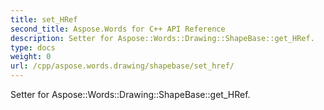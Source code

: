 ```yaml
---
title: set_HRef
second_title: Aspose.Words for C++ API Reference
description: Setter for Aspose::Words::Drawing::ShapeBase::get_HRef. 
type: docs
weight: 0
url: /cpp/aspose.words.drawing/shapebase/set_href/
---
```


Setter for Aspose::Words::Drawing::ShapeBase::get_HRef. 

